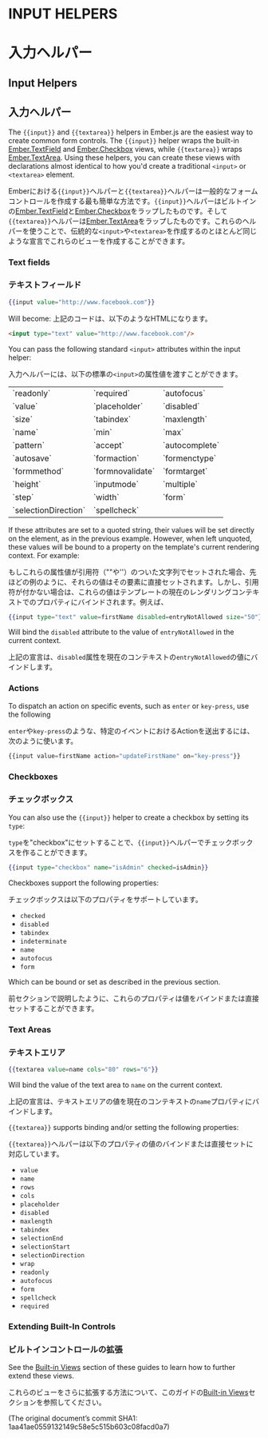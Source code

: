 # INPUT HELPERS
# 入力ヘルパー

## Input Helpers
## 入力ヘルパー

The `{{input}}` and `{{textarea}}` helpers in Ember.js are the easiest way to
create common form controls. The `{{input}}` helper wraps the built-in
[Ember.TextField][1] and [Ember.Checkbox][2] views, while `{{textarea}}` wraps
[Ember.TextArea][3]. Using these helpers, you can create these views with
declarations almost identical to how you'd create a traditional `<input>` or
`<textarea>` element.

[1]: http://emberjs.com/api/classes/Ember.TextField.html
[2]: http://emberjs.com/api/classes/Ember.Checkbox.html
[3]: http://emberjs.com/api/classes/Ember.TextArea.html

Emberにおける`{{input}}`ヘルパーと`{{textarea}}`ヘルパーは一般的なフォームコントロールを作成する最も簡単な方法です。`{{input}}`ヘルパーはビルトインの[Ember.TextField][1]と[Ember.Checkbox][2]をラップしたものです。そして`{{textarea}}`ヘルパーは[Ember.TextArea][3]をラップしたものです。これらのヘルパーを使うことで、伝統的な`<input>`や`<textarea>`を作成するのとほとんど同じような宣言でこれらのビューを作成することができます。

### Text fields
### テキストフィールド

```handlebars
{{input value="http://www.facebook.com"}}
```

Will become:
上記のコードは、以下のようなHTMLになります。

```html
<input type="text" value="http://www.facebook.com"/>
```

You can pass the following standard `<input>` attributes within the input
helper:

入力ヘルパーには、以下の標準の`<input>`の属性値を渡すことができます。

<table>
  <tr><td>`readonly`</td><td>`required`</td><td>`autofocus`</td></tr>
  <tr><td>`value`</td><td>`placeholder`</td><td>`disabled`</td></tr>
  <tr><td>`size`</td><td>`tabindex`</td><td>`maxlength`</td></tr>
  <tr><td>`name`</td><td>`min`</td><td>`max`</td></tr>
  <tr><td>`pattern`</td><td>`accept`</td><td>`autocomplete`</td></tr>
  <tr><td>`autosave`</td><td>`formaction`</td><td>`formenctype`</td></tr>
  <tr><td>`formmethod`</td><td>`formnovalidate`</td><td>`formtarget`</td></tr>
  <tr><td>`height`</td><td>`inputmode`</td><td>`multiple`</td></tr>
  <tr><td>`step`</td><td>`width`</td><td>`form`</td></tr>
  <tr><td>`selectionDirection`</td><td>`spellcheck`</td><td>&nbsp;</td></tr>
</table>

If these attributes are set to a quoted string, their values will be set
directly on the element, as in the previous example. However, when left
unquoted, these values will be bound to a property on the template's current
rendering context. For example:

もしこれらの属性値が引用符（""や''）のついた文字列でセットされた場合、先ほどの例のように、それらの値はその要素に直接セットされます。しかし、引用符が付かない場合は、これらの値はテンプレートの現在のレンダリングコンテキストでのプロパティにバインドされます。例えば、

```handlebars
{{input type="text" value=firstName disabled=entryNotAllowed size="50"}}
```

Will bind the `disabled` attribute to the value of `entryNotAllowed` in the
current context.

上記の宣言は、`disabled`属性を現在のコンテキストの`entryNotAllowed`の値にバインドします。

### Actions

To dispatch an action on specific events, such as `enter` or `key-press`, use the following

`enter`や`key-press`のような、特定のイベントにおけるActionを送出するには、次のように使います。

```js
{{input value=firstName action="updateFirstName" on="key-press"}}
```

### Checkboxes
### チェックボックス

You can also use the `{{input}}` helper to create a checkbox by setting its
`type`:

`type`を"checkbox"にセットすることで、`{{input}}`ヘルパーでチェックボックスを作ることができます。

```handlebars
{{input type="checkbox" name="isAdmin" checked=isAdmin}}
```

Checkboxes support the following properties:

チェックボックスは以下のプロパティをサポートしています。

* `checked`
* `disabled`
* `tabindex`
* `indeterminate`
* `name`
* `autofocus`
* `form`


Which can be bound or set as described in the previous section.

前セクションで説明したように、これらのプロパティは値をバインドまたは直接セットすることができます。

### Text Areas
### テキストエリア

```handlebars
{{textarea value=name cols="80" rows="6"}}
```

Will bind the value of the text area to `name` on the current context.

上記の宣言は、テキストエリアの値を現在のコンテキストの`name`プロパティにバインドします。

`{{textarea}}` supports binding and/or setting the following properties:

`{{textarea}}`ヘルパーは以下のプロパティの値のバインドまたは直接セットに対応しています。

* `value`
* `name`
* `rows`
* `cols`
* `placeholder`
* `disabled`
* `maxlength`
* `tabindex`
* `selectionEnd`
* `selectionStart`
* `selectionDirection`
* `wrap`
* `readonly`
* `autofocus`
* `form`
* `spellcheck`
* `required`

### Extending Built-In Controls
### ビルトインコントロールの拡張

See the [Built-in Views][4] section of these guides to learn how to further
extend these views.

[4]: http://emberjs.com/guides/views/built-in-views

これらのビューをさらに拡張する方法について、このガイドの[Built-in Views][4]セクションを参照してください。

(The original document’s commit SHA1: 1aa41ae0559132149c58e5c515b603c08facd0a7)

